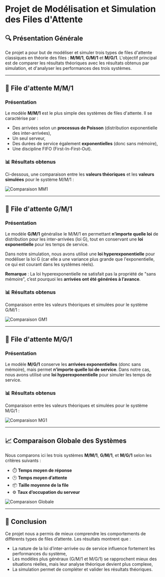 # Projet de Modélisation et Simulation des Files d'Attente

## 🔍 Présentation Générale

Ce projet a pour but de modéliser et simuler trois types de files d'attente classiques en théorie des files : **M/M/1**, **G/M/1** et **M/G/1**. L'objectif principal est de comparer les résultats théoriques avec les résultats obtenus par simulation, et d'analyser les performances des trois systèmes.

---

## 📌 File d'attente M/M/1

### Présentation

Le modèle **M/M/1** est le plus simple des systèmes de files d'attente. Il se caractérise par :
- Des arrivées selon un **processus de Poisson** (distribution exponentielle des inter-arrivées),
- Un seul serveur,
- Des durées de service également **exponentielles** (donc sans mémoire),
- Une discipline FIFO (First-In-First-Out).

### 📊 Résultats obtenus

Ci-dessous, une comparaison entre les **valeurs théoriques** et les **valeurs simulées** pour le système M/M/1 :

![Comparaison MM1](../ScreenShot/mm1\SimvsTH.png)

---

## 📌 File d'attente G/M/1

### Présentation

Le modèle **G/M/1** généralise le M/M/1 en permettant **n’importe quelle loi** de distribution pour les inter-arrivées (loi G), tout en conservant une **loi exponentielle** pour les temps de service.

Dans notre simulation, nous avons utilisé une **loi hyperexponentielle** pour modéliser la loi G (car elle a une variance plus grande que l'exponentielle, ce qui est courant dans les systèmes réels).

**Remarque** : La loi hyperexponentielle ne satisfait pas la propriété de "sans mémoire", c’est pourquoi les **arrivées ont été générées à l’avance**.

### 📊 Résultats obtenus

Comparaison entre les valeurs théoriques et simulées pour le système G/M/1 :

![Comparaison GM1](chemin/vers/image_gm1.png)

---

## 📌 File d'attente M/G/1

### Présentation

Le modèle **M/G/1** conserve les **arrivées exponentielles** (donc sans mémoire), mais permet **n’importe quelle loi de service**. Dans notre cas, nous avons utilisé une **loi hyperexponentielle** pour simuler les temps de service.

### 📊 Résultats obtenus

Comparaison entre les valeurs théoriques et simulées pour le système M/G/1 :

![Comparaison MG1](.png)

---

## 📈 Comparaison Globale des Systèmes

Nous comparons ici les trois systèmes **M/M/1**, **G/M/1**, et **M/G/1** selon les critères suivants :

- ⏱️ **Temps moyen de réponse**
- 🕒 **Temps moyen d’attente**
- 📦 **Taille moyenne de la file**
- ⚙️ **Taux d’occupation du serveur**

![Comparaison Globale](chemin/vers/image_comparaison_globale.png)

---

## 📝 Conclusion

Ce projet nous a permis de mieux comprendre les comportements de différents types de files d’attente. Les résultats montrent que :

- La nature de la loi d’inter-arrivée ou de service influence fortement les performances du système,
- Les modèles plus généraux (G/M/1 et M/G/1) se rapprochent mieux des situations réelles, mais leur analyse théorique devient plus complexe,
- La simulation permet de compléter et valider les résultats théoriques.

